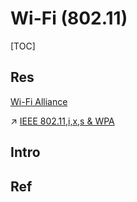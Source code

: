 # Wi-Fi (802.11)

[TOC]



## Res
[Wi-Fi Alliance](https://en.wikipedia.org/wiki/Wi-Fi_Alliance)

↗ [IEEE 802.11,i,x,s & WPA](../../../../../../../../../CyberSecurity/Network%20Security/🏇%20Network%20Security%20Basics%20&%20Protocols/🔌%20Physical%20(Link)%20Layer%20Security/📌%20Physical%20&%20Link%20Layer%20Standards/IEEE%20802.11,i,x,s%20&%20WPA/IEEE%20802.11,i,x,s%20&%20WPA.md)



## Intro



## Ref

